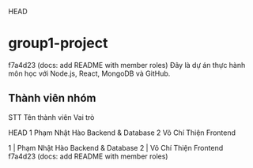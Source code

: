 HEAD
# group1-project
f7a4d23 (docs: add README with member roles)
Đây là dự án thực hành môn học với Node.js, React, MongoDB và GitHub.

## Thành viên nhóm

 STT  Tên thành viên  Vai trò          

HEAD
 1    Phạm Nhật Hào    Backend & Database
 2    Võ Chí Thiện     Frontend     

 1   | Phạm Nhật Hào   Backend & Database 
 2   | Võ Chí Thiện    Frontend         
  f7a4d23 (docs: add README with member roles)
